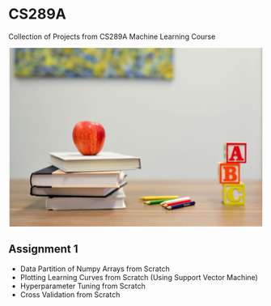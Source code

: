 # CS289A
Collection of Projects from CS289A Machine Learning Course

<p align="center">
    <img src = "./images/learning.jpg" width=500>
</p>

## Assignment 1
* Data Partition of Numpy Arrays from Scratch
* Plotting Learning Curves from Scratch (Using Support Vector Machine)
* Hyperparameter Tuning from Scratch
* Cross Validation from Scratch
